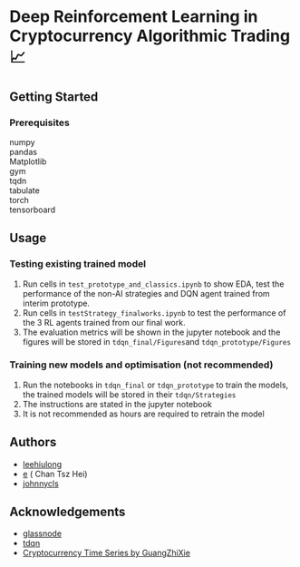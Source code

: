 # Deep Reinforcement Learning in Cryptocurrency Algorithmic Trading :chart_with_upwards_trend:

## Getting Started

### Prerequisites

numpy<br/>
pandas<br/>
Matplotlib<br/>
gym<br/>
tqdn<br/>
tabulate<br/>
torch<br/>
tensorboard<br />

## Usage

### Testing existing trained model

1. Run cells in `test_prototype_and_classics.ipynb` to show EDA, test the performance of the non-AI strategies and DQN agent trained from interim prototype.
2. Run cells in `testStrategy_finalworks.ipynb` to test the performance of the 3 RL agents trained from our final work.
3. The evaluation metrics will be shown in the jupyter notebook and the figures will be stored in `tdqn_final/Figures`and `tdqn_prototype/Figures`

### Training new models and optimisation (not recommended)

1. Run the notebooks in `tdqn_final` or `tdqn_prototype` to train the models, the trained models will be stored in their `tdqn/Strategies`
2. The instructions are stated in the jupyter notebook
3. It is not recommended as hours are required to retrain the model

## Authors

- [leehiulong](https://github.com/leehiulong)
- [e](https://github.com/Nonug) ( Chan Tsz Hei)
- [johnnycls](https://github.com/johnnycls)

## Acknowledgements

- [glassnode](https://glassnode.com/)
- [tdqn](https://github.com/ThibautTheate/An-Application-of-Deep-Reinforcement-Learning-to-Algorithmic-Trading)
- [Cryptocurrency Time Series by GuangZhiXie](https://github.com/guangzhixie/cryptocurrency-time-series)
